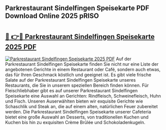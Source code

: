 ## Parkrestaurant Sindelfingen Speisekarte PDF Download Online 2025 pRlSO

# <h2><a href="http://gc95w4.nevu.top/?p=Parkrestaurant+Sindelfingen+Speisekarte">🔗 👉🔴 Parkrestaurant Sindelfingen Speisekarte 2025 PDF</a></h2>

[![Parkrestaurant Sindelfingen Speisekarte 2025 PDF](https://i.imgur.com/dBaPXMq.png)](http://gc95w4.nevu.top/?p=Parkrestaurant+Sindelfingen+Speisekarte)
Auf der Parkrestaurant Sindelfingen Speisekarte finden Sie nicht nur eine Liste der angebotenen Gerichte in einem Restaurant oder Café, sondern auch etwas, das für Ihren Geschmack köstlich und geeignet ist. Es gibt viele frische Salate auf der Parkrestaurant Sindelfingen Speisekarte unseres Restaurants, die Sie in unserem speziellen Bereich finden können. Für Fleischliebhaber gibt es auf unserer Parkrestaurant Sindelfingen Speisekarte eine Auswahl an Gerichten: Rindfleisch, Schweinefleisch, Huhn und Fisch. Unseren Auserwählten bieten wir exquisite Gerichte wie Schaschlik und Steak an, die auf einem alten, natürlichen Feuer zubereitet werden. Die Parkrestaurant Sindelfingen Speisekarte unserer Cafeteria bietet eine große Auswahl an Desserts, von traditionellen Kuchen und Kuchen bis hin zu exquisiten Crème Brûlée und Schokoladenkugeln.
